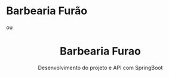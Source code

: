 # Barbearia Furão
ou
<h1 align="center">Barbearia Furao</h1>
<p align="center">Desenvolvimento do projeto e API com SpringBoot</p>